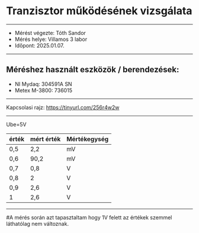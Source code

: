 # Tranzisztor működésének vizsgálata
---  
- Mérést végezte: Tóth Sandor
- Mérés helye: Villamos 3 labor
- Időpont: 2025.01.07.

---
## Méréshez használt eszközök / berendezések:
- NI Mydaq: 304591A SN
- Metex M-3800: 736015
---

Kapcsolasi rajz:
https://tinyurl.com/256r4w2w


---

Ube=5V

| érték | mért érték |Mértékegység|
|-------|------------|------------|
| 0,5 | 2,2  |  mV |
| 0,6 | 90,2 |  mV |
| 0,7 | 0,8  |  V  |
| 0,8 |  2   |  V  |
| 0,9 |  2,6 |  V  |
| 1   |  2,6 |  V  |

---
#A mérés során azt tapasztaltam hogy 1V felett az értékek szemmel láthatólag nem változnak.

